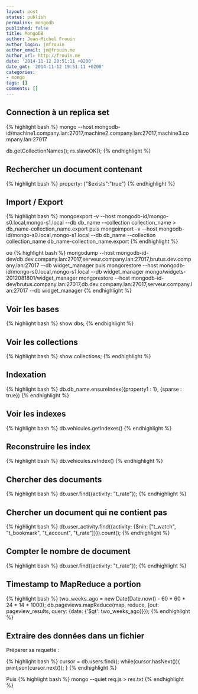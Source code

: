```yaml
---
layout: post
status: publish
permalink: mongodb
published: false
title: MongoDB
author: Jean-Michel Frouin
author_login: jmfrouin
author_email: jm@frouin.me
author_url: http://frouin.me
date: '2014-11-12 20:51:11 +0200'
date_gmt: '2014-11-12 19:51:11 +0200'
categories:
- mongo
tags: []
comments: []
---
```

<h2>Connection à un replica set</h2>
{% highlight bash %}
mongo --host mongodb-id/machine1.company.lan:27017,machine2.company.lan:27017,machine3.company.lan:27017

db.getCollectionNames();
rs.slaveOK();
{% endhighlight %}
<!--more-->

<h2>Rechercher un document contenant</h2>
{% highlight bash %}
property: {"$exists":"true"}
{% endhighlight %}

<h2>Import / Export</h2>
{% highlight bash %}
mongoexport -v --host mongodb-id/mongo-s0.local,mongo-s1.local --db db_name --collection collection_name > db_name-collection_name.export
puis
mongoimport -v --host mongodb-id/mongo-s0.local,mongo-s1.local --db db_name --collection collection_name db_name-collection_name.export
{% endhighlight %}

ou
{% highlight bash %}
mongodump --host mongodb-id-dev/db.dev.company.lan:27017,serveur.company.lan:27017,brutus.dev.company.lan:27017 --db widget_manager
puis
mongorestore --host mongodb-id/mongo-s0.local,mongo-s1.local --db widget_manager mongo/widgets-2012081801/widget_manager
mongorestore --host mongodb-id-dev/brutus.company.lan:27017,db.dev.company.lan:27017,serveur.company.lan:27017 --db widget_manager
{% endhighlight %}

<h2>Voir les bases</h2>
{% highlight bash %}
show dbs;
{% endhighlight %}

<h2>Voir les collections</h2>
{% highlight bash %}
show collections;
{% endhighlight %}

<h2>Indexation</h2>
{% highlight bash %}
db.db_name.ensureIndex({property1 : 1}, {sparse : true})
{% endhighlight %}

<h2>Voir les indexes</h2>
{% highlight bash %}
db.vehicules.getIndexes()
{% endhighlight %}

<h2>Reconstruire les index</h2>
{% highlight bash %}
db.vehicules.reIndex()
{% endhighlight %}

<h2>Chercher des documents</h2>
{% highlight bash %}
db.user.find({activity: "t_rate"});
{% endhighlight %}
<h2>Chercher un document qui ne contient pas</h2>
{% highlight bash %}
db.user_activity.find({activity: {$nin: ["t_watch", "t_bookmark", "t_account", "t_rate"]}}).count();
{% endhighlight %}
<h2>Compter le nombre de document</h2>
{% highlight bash %}
db.user.find({activity: "t_rate"});
{% endhighlight %}
<h2>Timestamp to MapReduce a portion</h2>
{% highlight bash %}
two_weeks_ago = new Date(Date.now() - 60 * 60 * 24 * 14 * 1000);
db.pageviews.mapReduce(map, reduce, {out: pageview_results, query: {date: {'$gt': two_weeks_ago}}});
{% endhighlight %}

<h2>Extraire des données dans un fichier</h2>
Préparer sa requette : 
  
{% highlight bash %}
  cursor = db.users.find();
  while(cursor.hasNext()){
      printjson(cursor.next());
      }
{% endhighlight %}

Puis
{% highlight bash %}
mongo --quiet req.js > res.txt
{% endhighlight %}
<!-- Matomo -->
<script type="text/javascript">
  var _paq = window._paq || [];
  /* tracker methods like "setCustomDimension" should be called before "trackPageView" */
  _paq.push(['trackPageView']);
  _paq.push(['enableLinkTracking']);
  (function() {
    var u="//stats.frouin.me/";
    _paq.push(['setTrackerUrl', u+'matomo.php']);
    _paq.push(['setSiteId', '1']);
    var d=document, g=d.createElement('script'), s=d.getElementsByTagName('script')[0];
    g.type='text/javascript'; g.async=true; g.defer=true; g.src=u+'matomo.js'; s.parentNode.insertBefore(g,s);
  })();
</script>
<!-- End Matomo Code -->
